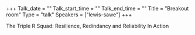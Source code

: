 +++
Talk_date = ""
Talk_start_time = ""
Talk_end_time = ""
Title = "Breakout room"
Type = "talk"
Speakers = ["lewis-sawe"]
+++

The Triple R Squad: Resilience, Redindancy and Reliability In Action
